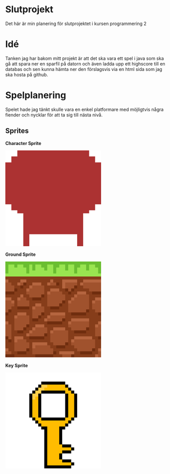 # Slutprojekt
Det här är min planering för slutprojektet i kursen programmering 2

# Idé
Tanken jag har bakom mitt projekt är att det ska vara ett spel i java som ska gå att spara ner en sparfil på datorn och även ladda upp ett highscore till en databas och sen kunna hämta ner den förslagsvis via en html sida som jag ska hosta på github.

# Spelplanering
Spelet hade jag tänkt skulle vara en enkel platformare med möjligtvis några fiender och nycklar för att ta sig till nästa nivå.

## Sprites

**Character Sprite**

<img src="javaPrgrmDir\Sprites\CharacterSprite\CharacterSprite.png" alt="CharacterSprite" width="300px" height="300px">

**Ground Sprite**

<img src="javaPrgrmDir\Sprites\GroundSprite\GroundSprite.png" alt="GroundSprite" width="300px" height="300px">

**Key Sprite**

<img src="javaPrgrmDir\Sprites\KeySprite\KeySprite.gif" alt="KeySprite" width="300px" height="300px">